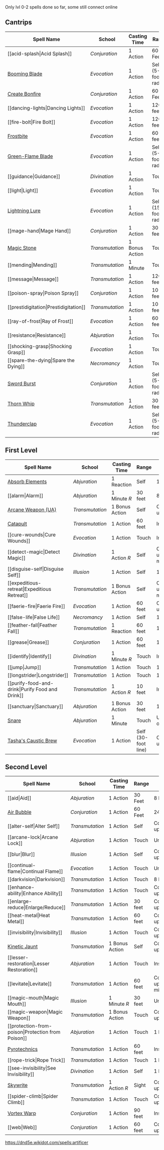 Only lvl 0-2 spells done so far, some still connect online

## Cantrips
| Spell Name                                                             | School          | Casting Time   | Range                 | Duration                      | Components |     |
| ---------------------------------------------------------------------- | --------------- | -------------- | --------------------- | ----------------------------- | ---------- | --- |
| [[acid-splash\|Acid Splash]]                                           | _Conjuration_   | 1 Action       | 60 Feet               | Instantaneous                 | V, S       |     |
| [Booming Blade](https://dnd5e.wikidot.com/spell:booming-blade)         | _Evocation_     | 1 Action       | Self (5-foot radius)  | 1 round                       | S, M       |     |
| [Create Bonfire](https://dnd5e.wikidot.com/spell:create-bonfire)       | _Conjuration_   | 1 Action       | 60 Feet               | Concentration, up to 1 minute | V, S       |     |
| [[dancing-lights\|Dancing Lights]]                                     | _Evocation_     | 1 Action       | 120 feet              | Concentration up to 1 minute  | V, S, M    |     |
| [[fire-bolt\|Fire Bolt]]                                               | _Evocation_     | 1 Action       | 120 feet              | Instantaneous                 | V, S       |     |
| [Frostbite](https://dnd5e.wikidot.com/spell:frostbite)                 | _Evocation_     | 1 Action       | 60 feet               | Instantaneous                 | V, S       |     |
| [Green-Flame Blade](https://dnd5e.wikidot.com/spell:green-flame-blade) | _Evocation_     | 1 Action       | Self (5-foot radius)  | Instantaneous                 | S, M       |     |
| [[guidance\|Guidance]]                                                 | _Divination_    | 1 Action       | Touch                 | Concentration up to 1 minute  | V, S       |     |
| [[light\|Light]]                                                       | _Evocation_     | 1 Action       | Touch                 | 1 hour                        | V, M       |     |
| [Lightning Lure](https://dnd5e.wikidot.com/spell:lightning-lure)       | _Evocation_     | 1 Action       | Self (15-foot radius) | Instantaneous                 | V          |     |
| [[mage-hand\|Mage Hand]]                                               | _Conjuration_   | 1 Action       | 30 feet               | 1 minute                      | V, S       |     |
| [Magic Stone](https://dnd5e.wikidot.com/spell:magic-stone)             | _Transmutation_ | 1 Bonus Action | Touch                 | 1 minute                      | V, S       |     |
| [[mending\|Mending]]                                                   | _Transmutation_ | 1 Minute       | Touch                 | Instantaneous                 | V, S, M    |     |
| [[message\|Message]]                                                   | _Transmutation_ | 1 Action       | 120 feet              | 1 round                       | V, S, M    |     |
| [[poison-spray\|Poison Spray]]                                         | _Conjuration_   | 1 Action       | 10 feet               | Instantaneous                 | V, S       |     |
| [[prestidigitation\|Prestidigitation]]                                 | _Transmutation_ | 1 Action       | 10 feet               | Up to 1 hour                  | V, S       |     |
| [[ray-of-frost\|Ray of Frost]]                                         | _Evocation_     | 1 Action       | 60 feet               | Instantaneous                 | V, S       |     |
| [[resistance\|Resistance]]                                             | _Abjuration_    | 1 Action       | Touch                 | Concentration up to 1 minute  | V, S, M    |     |
| [[shocking-grasp\|Shocking Grasp]]                                     | _Evocation_     | 1 Action       | Touch                 | Instantaneous                 | V, S       |     |
| [[spare-the-dying\|Spare the Dying]]                                   | _Necromancy_    | 1 Action       | Touch                 | Instantaneous                 | V, S       |     |
| [Sword Burst](https://dnd5e.wikidot.com/spell:sword-burst)             | _Conjuration_   | 1 Action       | Self (5-foot radius)  | Instantaneous                 | V          |     |
| [Thorn Whip](https://dnd5e.wikidot.com/spell:thorn-whip)               | _Transmutation_ | 1 Action       | 30 feet               | Instantaneous                 | V, S, M    |     |
| [Thunderclap](https://dnd5e.wikidot.com/spell:thunderclap)             | _Evocation_     | 1 Action       | Self (5-foot radius)  | Instantaneous                 | S          |     |
## First Level
| Spell Name                                                                  | School          | Casting Time   | Range               | Duration                        | Components |
| --------------------------------------------------------------------------- | --------------- | -------------- | ------------------- | ------------------------------- | ---------- |
| [Absorb Elements](https://dnd5e.wikidot.com/spell:absorb-elements)          | _Abjuration_    | 1 Reaction     | Self                | 1 round                         | S          |
| [[alarm\|Alarm]]                                                            | _Abjuration_    | 1 Minute _R_   | 30 feet             | 8 Hours                         | V, S, M    |
| [Arcane Weapon (UA)](https://dnd5e.wikidot.com/spell:arcane-weapon)         | _Transmutation_ | 1 Bonus Action | Self                | Concentration, up to 1 hour     | V, S       |
| [Catapult](https://dnd5e.wikidot.com/spell:catapult)                        | _Transmutation_ | 1 Action       | 60 feet             | Instantaneous                   | S          |
| [[cure-wounds\|Cure Wounds]]                                                | _Evocation_     | 1 Action       | Touch               | Instantaneous                   | V, S       |
| [[detect-magic\|Detect Magic]]                                              | _Divination_    | 1 Action _R_   | Self                | Concentration, up to 10 minutes | V, S       |
| [[disguise-self\|Disguise Self]]                                            | _Illusion_      | 1 Action       | Self                | 1 hour                          | V, S       |
| [[expeditious-retreat\|Expeditious Retreat]]                                | _Transmutation_ | 1 Bonus Action | Self                | Concentration, up to 10 minutes | V, S       |
| [[faerie-fire\|Faerie Fire]]                                                | _Evocation_     | 1 Action       | 60 feet             | Concentration, up to 1 minute   | V          |
| [[false-life\|False Life]]                                                  | _Necromancy_    | 1 Action       | Self                | 1 hour                          | V, S, M    |
| [[feather-fall\|Feather Fall]]                                              | _Transmutation_ | 1 Reaction     | 60 feet             | 1 minute                        | V, M       |
| [[grease\|Grease]]                                                          | _Conjuration_   | 1 Action       | 60 feet             | 1 minute                        | V, S, M    |
| [[identify\|Identify]]                                                      | _Divination_    | 1 Minute _R_   | Touch               | Instantaneous                   | V, S, M    |
| [[jump\|Jump]]                                                              | _Transmutation_ | 1 Action       | Touch               | 1 minute                        | V, S, M    |
| [[longstrider\|Longstrider]]                                                | _Transmutation_ | 1 Action       | Touch               | 1 hour                          | V, S, M    |
| [[purify-food-and-drink\|Purify Food and Drink]]                            | _Transmutation_ | 1 Action _R_   | 10 feet             | Instantaneous                   | V, S       |
| [[sanctuary\|Sanctuary]]                                                    | _Abjuration_    | 1 Bonus Action | 30 feet             | 1 minute                        | V, S, M    |
| [Snare](https://dnd5e.wikidot.com/spell:snare)                              | _Abjuration_    | 1 Minute       | Touch               | Until dispelled or triggered    | V, S, M    |
| [Tasha's Caustic Brew](https://dnd5e.wikidot.com/spell:tashas-caustic-brew) | _Evocation_     | 1 Action       | Self (30-foot line) | Concentration, up to 1 minute   | V, S, M    |
## Second Level
| Spell Name                                                     | School          | Casting Time   | Range   | Duration                        | Components |
| -------------------------------------------------------------- | --------------- | -------------- | ------- | ------------------------------- | ---------- |
| [[aid\|Aid]]                                                   | _Abjuration_    | 1 Action       | 30 Feet | 8 hours                         | V, S, M    |
| [Air Bubble](https://dnd5e.wikidot.com/spell:air-bubble)       | _Conjuration_   | 1 Action       | 60 Feet | 24 hours                        | S          |
| [[alter-self\|Alter Self]]                                     | _Transmutation_ | 1 Action       | Self    | Concentration, up to 1 hour     | V, S       |
| [[arcane-lock\|Arcane Lock]]                                   | _Abjuration_    | 1 Action       | Touch   | Until dispelled                 | V, S, M    |
| [[blur\|Blur]]                                                 | _Illusion_      | 1 Action       | Self    | Concentration, up to 1 minute   | V          |
| [[continual-flame\|Continual Flame]]                           | _Evocation_     | 1 Action       | Touch   | Until dispelled                 | V, S, M    |
| [[darkvision\|Darkvision]]                                     | _Transmutation_ | 1 Action       | Touch   | 8 hours                         | V, S, M    |
| [[enhance-ability\|Enhance Ability]]                           | _Transmutation_ | 1 Action       | Touch   | Concentration, up to 1 hour     | V, S, M    |
| [[enlarge-reduce\|Enlarge/Reduce]]                             | _Transmutation_ | 1 Action       | 30 feet | Concentration, up to 1 minute   | V, S, M    |
| [[heat-metal\|Heat Metal]]                                     | _Transmutation_ | 1 Action       | 60 feet | Concentration, up to 1 minute   | V, S, M    |
| [[invisibility\|Invisibility]]                                 | _Illusion_      | 1 Action       | Touch   | Concentration, up to 1 hour     | V, S, M    |
| [Kinetic Jaunt](https://dnd5e.wikidot.com/spell:kinetic-jaunt) | _Transmutation_ | 1 Bonus Action | Self    | Concentration, up to 1 minute   | S          |
| [[lesser-restoration\|Lesser Restoration]]                     | _Abjuration_    | 1 Action       | Touch   | Instantaneous                   | V, S       |
| [[levitate\|Levitate]]                                         | _Transmutation_ | 1 Action       | 60 feet | Concentration, up to 10 minutes | V, S, M    |
| [[magic-mouth\|Magic Mouth]]                                   | _Illusion_      | 1 Minute _R_   | 30 feet | Until dispelled                 | V, S, M    |
| [[magic-weapon\|Magic Weapon]]                                 | _Transmutation_ | 1 Bonus Action | Touch   | Concentration, up to 1 hour     | V, S       |
| [[protection-from-poison\|Protection from Poison]]             | _Abjuration_    | 1 Action       | Touch   | 1 hour                          | V, S       |
| [Pyrotechnics](https://dnd5e.wikidot.com/spell:pyrotechnics)   | _Transmutation_ | 1 Action       | 60 feet | Instantaneous                   | V, S       |
| [[rope-trick\|Rope Trick]]                                     | _Transmutation_ | 1 Action       | Touch   | 1 hour                          | V, S, M    |
| [[see-invisibility\|See Invisibility]]                         | _Divination_    | 1 Action       | Self    | 1 hour                          | V, S, M    |
| [Skywrite](https://dnd5e.wikidot.com/spell:skywrite)           | _Transmutation_ | 1 Action _R_   | Sight   | Concentration, up to 1 day      | V, S       |
| [[spider-climb\|Spider Climb]]                                 | _Transmutation_ | 1 Action       | Touch   | Concentration, up to 1 hour     | V, S, M    |
| [Vortex Warp](https://dnd5e.wikidot.com/spell:vortex-warp)     | _Conjuration_   | 1 Action       | 90 feet | Instantaneous                   | V, S       |
| [[web\|Web]]                                                   | _Conjuration_   | 1 Action       | 60 feet | Concentration, up to 1 hour     | V, S, M    |
https://dnd5e.wikidot.com/spells:artificer